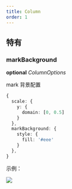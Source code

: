 ```yaml
---
title: Column
order: 1
---
```



##  特有

### markBackground

<description>**optional** *ColumnOptions*</description>

mark 背景配置

```ts
{
  scale: {
    y: {
      domain: [0, 0.5]
    }
  },
  markBackground: {
    style: {
      fill: '#eee'
    }
  },
}
```

示例：

<img src="https://mdn.alipayobjects.com/huamei_qa8qxu/afts/img/A*JhiETbmdyMkAAAAAAAAAAAAADmJ7AQ/original" />
